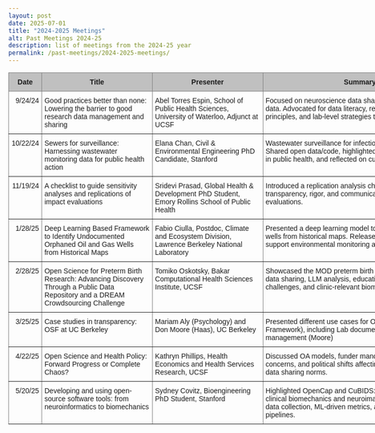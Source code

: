 ```yaml
---
layout: post
date: 2025-07-01
title: "2024-2025 Meetings"
alt: Past Meetings 2024-25
description: list of meetings from the 2024-25 year
permalink: /past-meetings/2024-2025-meetings/
---
```


<div align = "center">

<style type="text/css">
.tg  {border-collapse:collapse;border-spacing:0;}
.tg td{border-color:black;border-style:solid;border-width:1px;font-family:Arial, sans-serif;font-size:14px;
  overflow:hidden;padding:10px 5px;word-break:normal;}
.tg th{border-color:black;border-style:solid;border-width:1px;font-family:Arial, sans-serif;font-size:14px;
  font-weight:normal;overflow:hidden;padding:10px 5px;word-break:normal;}
.tg .tg-zlqz{background-color:#c0c0c0;border-color:inherit;font-weight:bold;text-align:center;vertical-align:top}
.tg .tg-dvpl{border-color:inherit;text-align:right;vertical-align:top}
.tg .tg-0pky{border-color:inherit;text-align:left;vertical-align:top}
</style>

<table class="tg" style="undefined;table-layout: fixed; width: 896px"><colgroup>
<col style="width: 66px">
<col style="width: 221px">
<col style="width: 221px">
<col style="width: 388px">
</colgroup>
<thead>
  <tr>
    <th class="tg-zlqz">Date</th>
    <th class="tg-zlqz">Title</th>
    <th class="tg-zlqz">Presenter</th>
    <th class="tg-zlqz">Summary</th>
  </tr></thead>
<tbody>
  <tr>
    <td class="tg-dvpl">9/24/24</td>
    <td class="tg-0pky">Good practices better than none: Lowering the barrier to good research data management and sharing</td>
    <td class="tg-0pky">Abel Torres Espin, School of Public Health Sciences, University of Waterloo, Adjunct at UCSF</td>
    <td class="tg-0pky">Focused on neuroscience data sharing and barriers to open data. Advocated for data literacy, repository use, FAIR principles, and lab-level strategies to support reproducibility.</td>
  </tr>
  <tr>
    <td class="tg-dvpl">10/22/24</td>
    <td class="tg-0pky">Sewers for surveillance: Harnessing wastewater monitoring data for public health action</td>
    <td class="tg-0pky">Elana Chan, Civil &amp; Environmental Engineering PhD Candidate, Stanford</td>
    <td class="tg-0pky">Wastewater surveillance for infectious disease tracking. Shared open data/code, highlighted benefits of open science in public health, and reflected on cultural shifts.</td>
  </tr>
  <tr>
    <td class="tg-dvpl">11/19/24</td>
    <td class="tg-0pky">A checklist to guide sensitivity analyses and replications of impact evaluations</td>
    <td class="tg-0pky">Sridevi Prasad, Global Health &amp; Development PhD Student, Emory Rollins School of Public Health</td>
    <td class="tg-0pky">Introduced a replication analysis checklist to improve transparency, rigor, and communication in impact evaluations.</td>
  </tr>
  <tr>
    <td class="tg-dvpl">1/28/25</td>
    <td class="tg-0pky">Deep Learning Based Framework to Identify Undocumented Orphaned Oil and Gas Wells from Historical Maps</td>
    <td class="tg-0pky">Fabio Ciulla, Postdoc, Climate and Ecosystem Division, Lawrence Berkeley National Laboratory</td>
    <td class="tg-0pky">Presented a deep learning model to detect undocumented wells from historical maps. Released code and data to support environmental monitoring and regulatory use.</td>
  </tr>
  <tr>
    <td class="tg-dvpl">2/28/25</td>
    <td class="tg-0pky">Open Science for Preterm Birth Research: Advancing Discovery Through a Public Data Repository and a DREAM Crowdsourcing Challenge</td>
    <td class="tg-0pky">Tomiko Oskotsky, Bakar Computational Health Sciences Institute, UCSF</td>
    <td class="tg-0pky">Showcased the MOD preterm birth data repository; covered data sharing, LLM analysis, education efforts, DREAM challenges, and clinic-relevant biomedical predictions.</td>
  </tr>
  <tr>
    <td class="tg-dvpl">3/25/25</td>
    <td class="tg-0pky">Case studies in transparency: <br>OSF at UC Berkeley</td>
    <td class="tg-0pky">Mariam Aly (Psychology) and Don Moore (Haas), UC Berkeley</td>
    <td class="tg-0pky">Presented different use cases for OSF (Open Science Framework), including Lab documentation (Aly) and project management (Moore)</td>
  </tr>
  <tr>
    <td class="tg-dvpl">4/22/25</td>
    <td class="tg-0pky">Open Science and Health Policy: Forward Progress or Complete Chaos?</td>
    <td class="tg-0pky">Kathryn Phillips, Health Economics and Health Services Research, UCSF</td>
    <td class="tg-0pky">Discussed OA models, funder mandates, replication, equity concerns, and political shifts affecting public access and data sharing norms.</td>
  </tr>
  <tr>
    <td class="tg-dvpl">5/20/25</td>
    <td class="tg-0pky">Developing and using open-source software tools: from neuroinformatics to biomechanics</td>
    <td class="tg-0pky">Sydney Covitz, Bioengineering PhD Student, Stanford</td>
    <td class="tg-0pky">Highlighted OpenCap and CuBIDS: open-source tools for clinical biomechanics and neuroimaging. Focus on scalable data collection, ML-driven metrics, and curated reproducible pipelines.</td>
  </tr>
</tbody></table>
</div>
